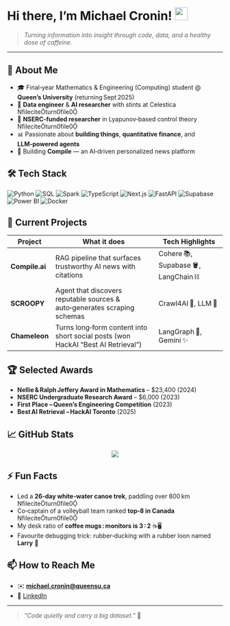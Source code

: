 # Hi there, I’m **Michael Cronin**! <img src="https://media.giphy.com/media/hvRJCLFzcasrR4ia7z/giphy.gif" width="30"/>

> *Turning information into insight through code, data, and a healthy dose of caffeine.*

---

## 🚀 About Me

* 🎓 Final‑year Mathematics & Engineering (Computing) student @ **Queen’s University** (returning Sept 2025)
* 💼 **Data engineer** & **AI researcher** with stints at Celestica  fileciteturn0file0
* 🔬 **NSERC‑funded researcher** in Lyapunov‑based control theory  fileciteturn0file0
* 📊 Passionate about **building things**, **quantitative finance**, and **LLM‑powered agents**
* 📰 Building **Compile** — an AI‑driven personalized news platform

## 🛠️ Tech Stack

![Python](https://img.shields.io/badge/Python-3670A0?style=for-the-badge\&logo=python\&logoColor=ffdd54) ![SQL](https://img.shields.io/badge/SQL-4479A1?style=for-the-badge\&logo=postgresql\&logoColor=white) ![Spark](https://img.shields.io/badge/Spark-FDEE21?style=for-the-badge\&logo=apachespark\&logoColor=black)
![TypeScript](https://img.shields.io/badge/TypeScript-007ACC?style=for-the-badge\&logo=typescript\&logoColor=white) ![Next.js](https://img.shields.io/badge/Next.js-000?style=for-the-badge\&logo=nextdotjs\&logoColor=white) ![FastAPI](https://img.shields.io/badge/FastAPI-009688?style=for-the-badge\&logo=fastapi\&logoColor=white) ![Supabase](https://img.shields.io/badge/Supabase-24B47E?style=for-the-badge\&logo=supabase\&logoColor=white) ![Power BI](https://img.shields.io/badge/PowerBI-F2C811?style=for-the-badge\&logo=powerbi\&logoColor=black) ![Docker](https://img.shields.io/badge/Docker-2496ED?style=for-the-badge\&logo=docker\&logoColor=white)

## 🔭 Current Projects

| Project        | What it does                                                                     | Tech Highlights                      |
| -------------- | -------------------------------------------------------------------------------- | ------------------------------------ |
| **Compile.ai** | RAG pipeline that surfaces trustworthy AI news with citations                    | Cohere 📚, Supabase 🪣, LangChain ⛓️ |
| **SCROOPY**    | Agent that discovers reputable sources & auto‑generates scraping schemas         | Crawl4AI 🐛, LLM 🤖                  |
| **Chameleon**  | Turns long‑form content into short social posts (won HackAI “Best AI Retrieval”) | LangGraph 🔗, Gemini ✨               |

## 🏆 Selected Awards

* **Nellie & Ralph Jeffery Award in Mathematics** – \$23,400 (2024)
* **NSERC Undergraduate Research Award** – \$6,000 (2023)
* **First Place – Queen’s Engineering Competition** (2023)
* **Best AI Retrieval – HackAI Toronto** (2025)

## 📈 GitHub Stats

<p align="center">
  <img src="https://github-readme-streak-stats.herokuapp.com/?user=mcronin4&" />
</p>

## ⚡ Fun Facts

* Led a **26‑day white‑water canoe trek**, paddling over 800 km  fileciteturn0file0
* Co‑captain of a volleyball team ranked **top‑8 in Canada**  fileciteturn0file0
* My desk ratio of **coffee mugs : monitors is 3 : 2** ☕🖥️
* Favourite debugging trick: rubber‑ducking with a rubber loon named **Larry** 🦆

## 📫 How to Reach Me

* ✉️ **[michael.cronin@queensu.ca](mailto:michael.cronin@queensu.ca)**
* 💼 [LinkedIn](https://www.linkedin.com/in/michael-cronin-20mjc8/)

---

> *“Code quietly and carry a big dataset.”* 🎯

<!-- END OF PROFILE README -->
